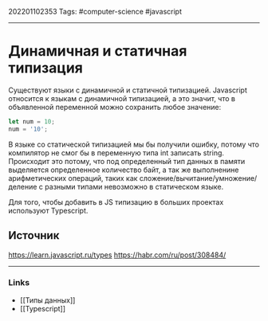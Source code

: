 202201102353
Tags: #computer-science #javascript

--- 
# Динамичная и статичная типизация
Существуют языки с динамичной и статичной типизацией.
Javascript относится к языкам с динамичной типизацией, а это значит, что в объявленной переменной можно сохранить любое значение:

```js
let num = 10;
num = '10';
```

В языке со статической типизацией мы бы получили ошибку, потому что компилятор не смог бы в переменную типа int записать string. Происходит это потому, что под определенный тип данных в памяти выделяется определенное количество байт, а так же выполненине арифметических операций, таких как сложение/вычитание/умножение/деление с разными типами невозможно в статическом языке.

Для того, чтобы добавить в JS типизацию в больших проектах используют Typescript.

## Источник
https://learn.javascript.ru/types
https://habr.com/ru/post/308484/

--- 
### Links
- [[Типы данных]]
- [[Typescript]]